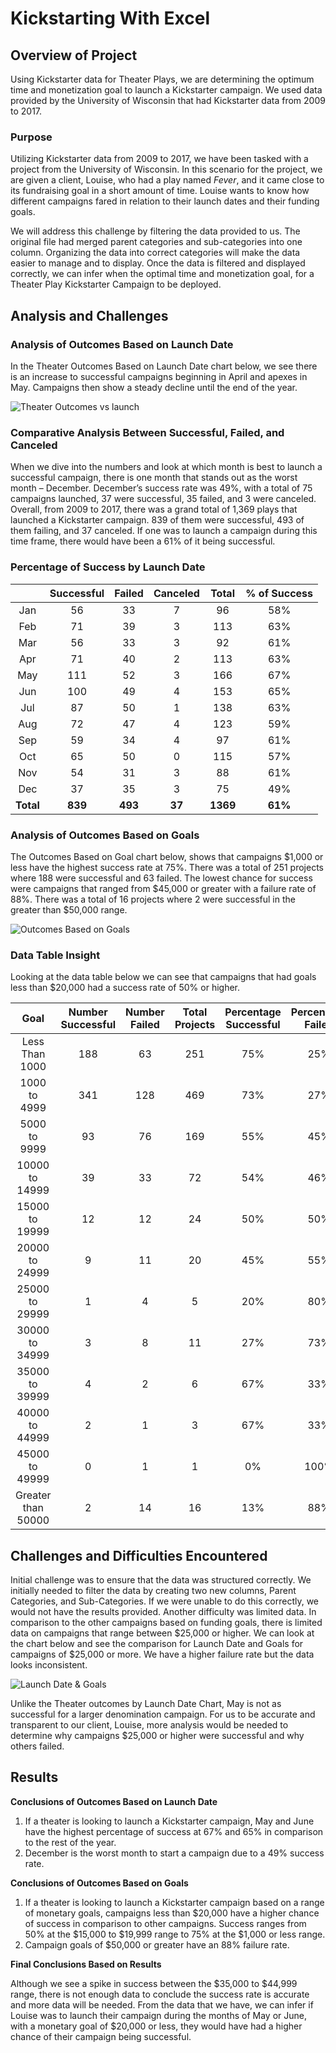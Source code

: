 # Kickstarting With Excel


## Overview of Project


Using Kickstarter data for Theater Plays, we are determining the optimum time and monetization goal to launch a Kickstarter campaign. We used data provided by the University of Wisconsin that had Kickstarter data from 2009 to 2017. 


### Purpose


Utilizing Kickstarter data from 2009 to 2017, we have been tasked with a project from the University of Wisconsin. In this scenario for the project, we are given a client, Louise, who had a play named _*Fever*_, and it came close to its fundraising goal in a short amount of time. Louise wants to know how different campaigns fared in relation to their launch dates and their funding goals. 


We will address this challenge by filtering the data provided to us. The original file had merged parent categories and sub-categories into one column. Organizing the data into correct categories will make the data easier to manage and to display.
Once the data is filtered and displayed correctly, we can infer when the optimal time and monetization goal, for a Theater Play Kickstarter Campaign to be deployed.  
## Analysis and Challenges


### Analysis of Outcomes Based on Launch Date


In the Theater Outcomes Based on Launch Date chart below, we see there is an increase to successful campaigns beginning in April and apexes in May. Campaigns then show a steady decline until the end of the year. 


![Theater Outcomes vs launch](https://github.com/Azrand/kickstarter-analysis/blob/main/resources/Theater_Outcomes_vs_Launch.png)

 
### Comparative Analysis Between Successful, Failed, and Canceled


When we dive into the numbers and look at which month is best to launch a successful campaign, there is one month that stands out as the worst month – December. December’s success rate was 49%, with a total of 75 campaigns launched, 37 were successful, 35 failed, and 3 were canceled. 
Overall, from 2009 to 2017, there was a grand total of 1,369 plays that launched a Kickstarter campaign. 839 of them were successful, 493 of them failing, and 37 canceled. If one was to launch a campaign during this time frame, there would have been a 61% of it being successful.

### Percentage of Success by Launch Date


| | Successful | Failed | Canceled | Total | % of Success |
| :---: | :---: | :---: | :---: | :---: | :---: |
| Jan |	56 | 33 |	7 |	96	| 58% |
| Feb |	71 | 39 |	3	| 113	| 63% |
| Mar |	56 | 33 |	3	| 92 | 61% |
| Apr	| 71 | 40 | 2 |	113 |63% |
| May	| 111 | 52 | 3 | 166 |67% |
| Jun	| 100 |	49 | 4 | 153 |65% |
| Jul	| 87 | 50	| 1	| 138	| 63% |
| Aug	| 72 | 47 |	4	| 123 | 59% |
| Sep	| 59 | 34 |	4	| 97 | 61% |
| Oct	| 65 | 50 |	0 | 115 | 57% |
| Nov	| 54 | 31 |	3	| 88 | 61% |
| Dec	| 37 | 35 |	3	| 75 |49% |
| **Total** | **839** | **493** | **37** | **1369** | **61%** |

### Analysis of Outcomes Based on Goals


The Outcomes Based on Goal chart below, shows that campaigns $1,000 or less have the highest success rate at 75%. There was a total of 251 projects where 188 were successful and 63 failed. The lowest chance for success were campaigns that ranged from $45,000 or greater with a failure rate of 88%. There was a total of 16 projects where 2 were successful in the greater than $50,000 range.  
 

![Outcomes Based on Goals](https://github.com/Azrand/kickstarter-analysis/blob/main/resources/Outcomes_vs_Goals.png)

### Data Table Insight


Looking at the data table below we can see that campaigns that had goals less than $20,000 had a success rate of 50% or higher. 


|Goal|Number Successful|Number Failed|Total Projects|	Percentage Successful|Percentage Failed|
| :---: | :---: | :---: | :---: | :---: | :---: |
|Less Than 1000|	188|	63		|251	|75%	|25%|	
|1000 to 4999|	341|	128	|469|	73%	|27%	|
|5000 to 9999|	93|	76		|169|	55%	|45%	|
|10000 to 14999|	39|	33	|72	|54%	|46%	|
|15000 to 19999|	12|	12	|24	|50%	|50%	|
|20000 to 24999|	9	|11	|	20	|45%|	55%|
|25000 to 29999|	1	|4	|5	|20%	|80%	|
|30000 to 34999|	3|	8		|11	|27%	|73%	|
|35000 to 39999|	4|	2		|6	|67%	|33%	|
|40000 to 44999|	2|	1		|3	|67%|	33%|
|45000 to 49999|	0	|1	|	1	|0%	|100%	|
|Greater than 50000|	2|	14	|	16|	13%|	88%	|


## Challenges and Difficulties Encountered


Initial challenge was to ensure that the data was structured correctly. We initially needed to filter the data by creating two new columns, Parent Categories, and Sub-Categories. If we were unable to do this correctly, we would not have the results provided. 
Another difficulty was limited data. In comparison to the other campaigns based on funding goals, there is limited data on campaigns that range between $25,000 or higher. We can look at the chart below and see the comparison for Launch Date and Goals for campaigns of $25,000 or more. We have a higher failure rate but the data looks inconsistent. 


![Launch Date & Goals](https://github.com/Azrand/kickstarter-analysis/blob/main/resources/Launch_Date_and_Goals.png)

Unlike the Theater outcomes by Launch Date Chart, May is not as successful for a larger denomination campaign. For us to be accurate and transparent to our client, Louise, more analysis would be needed to determine why campaigns $25,000 or higher were successful and why others failed.
 
## Results


**Conclusions of Outcomes Based on Launch Date**


1.	If a theater is looking to launch a Kickstarter campaign, May and June have the highest percentage of success at 67% and 65% in comparison to the rest of the year. 
2.	December is the worst month to start a campaign due to a 49% success rate. 


**Conclusions of Outcomes Based on Goals**


1.	If a theater is looking to launch a Kickstarter campaign based on a range of monetary goals, campaigns less than $20,000 have a higher chance of success in comparison to other campaigns. Success ranges from 50% at the $15,000 to $19,999 range to 75% at the $1,000 or less range.
2.	Campaign goals of $50,000 or greater have an 88% failure rate.


**Final Conclusions Based on Results**


Although we see a spike in success between the $35,000 to $44,999 range, there is not enough data to conclude the success rate is accurate and more data will be needed. From the data that we have, we can infer if Louise was to launch their campaign during the months of May or June, with a monetary goal of $20,000 or less, they would have had a higher chance of their campaign being successful. 


